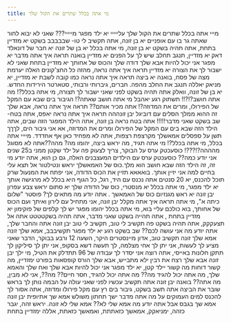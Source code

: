 ```yaml
---  
title: מי אתה בכלל שתרים את הקול שלך
---  
```

מייי אתה בכלל שתרים את הקול שלך עלייייי יא ילד מפגר מייייי??? שאני לא יבוא לחור שאתה גר בו עם אופניים יא בן זונה, אתה תקשיב לי טו- שבבבבב בשקט יא מזדיין בתחת, אתה תהיה בשקט יא בן זונה, מי אתה בכלל יא בן של זונה יא חבר של דונאלד דאק יא מזדיין, תנגב תחלב שיש לך על הפנים יא מזדיין בואנה תראה איך אתה מדבר יא מפגר אני יכול להיות אבא שלך דודה שלך והכוס של אחותך יא מזדיין בתחת שאני לא ישבור לך את הצורה יא מזדיין תראה איך אתה נראה, מהזה כל החצ'קונים האלה יערמת מצה של פסח, בואנה יא ביצה תראה איך אתה נראה כמו קובה לשבת יא מזדיין, יא מניאק יאללה תנגב את החלב מהפה. חברים, גיברותי ורבותי, סטארטר הירידות החדש. יא בן של זונה, וואלק אתה תהיה בשקט לפני שאני ישבור לך תצורה, מי אתה בכלל?! מה אתה חושב?!?!! תשתוק רגע יאהבל מי אתה חושב שאתה?! הגיבור בים שבא עם המקל של הפירולו, ומרים את המדוזה?! אתה מכיר אותם?? תראה איך אתה נראה, אבא שלך זה ההוא ממלך הסלים עם דוביגל יבן זונההה תראה איך אתה נראה יאפס, אתה בטח- שב בשקט שאני מדבר!!!!! אתה בטח נראה בן זונה, אתה הילד המפגר הזה שבים, אתה הילד הזה שבא בים עם המקל של הפירולו ומרים את המדוזה, אא אני גיבור הים, לךךך תשן על ספסלים אמאשלך מקרצפת רצפות, אתה לא מפחיד כאן אף אחדדד. מיייי אתה בכלל, מי אתה בכלל?! מי אתה תגיד, מה יראש ביצה, יהומו מה? מהה??אתה לא מסוגל מהההה?!???! כוסעכטק ערס על הבוקר, צריך לצעוק פה על ילד שקטן ממני ב25 שנים אני יודע כמה?? כוסעכטק ערס עם הילדים המעצבנים האלה, גם כן הוא, אתה יודע מי זה, זה הילד הזה שבא חושב הוא מלך.כוס של האמאשלך יראש ונטילטור אל תצא עלי בחיים למה אני יזיין אותך. בואאאא תזיין את הכוס הדודה, אני יפתח את המנעול שרק תוכל להכנס, יא 20 סנטים אתה נכנס עם היד, רגל, כל הגוף היא בכלל לא מרגישה אותך יא ילד מפגר, מי אתה בכלל יא מנסטרי, כוס של הדודה שלך יא סתום יראש צבע עפרון יבן זונה יא ראש מגנזיום כוס של האמאשך . אתה יודע מה מתאים לך? פוסטר "שלום כיתה א", מי אתה תראה איך אתה מקלל יבן זונה, אני מתחיל עם לירון ואיתך ועם הכוס של אחותך, בוא כולכם עליי בוא, מי אתה בכלל יהומו מפגר יש לך קלפים של פוקימון יא מזדיין בתחת , אתה תהייה בשקט שאני מדבר, אתה תהיה בשקטטטט אתה אל תצעקקק, אתה תהיה בשקט פה תקשיב לי טוב, תקשיב לי טוב יבן זונה אתה והחבר שלך, אתה יודע מה אני עושה לכם?? שב בשקט רגע יא ילד מפגר תקשיבבב, אמא שלך זונה אמא שלך זונה תקשיב טוב, אדון מיינסטרים היקר, השעה 12 ורבע בבוקר, הדבר שאני מציע לך לעשות, אני יתן לך אחי מצלמה, לך תעשה דשא בסקופ, אני יתן לך סיליקון לך תתקן חלונות באייסי, אתה רוצה אני יסדר לך עבודה של 96 תתדלק את הטיל, מי ילך יבן זונה אבא שלך רצח את רבין ילא מתבייש, אבא שלך הורס קופסאות בפורט ימזדיין, מה קשור דוחות מה קשור יילד קטן, יא ילד מפגר אני יכול להיות אבא שלך ואח שלך והאמא שלך, מה אתה יכול להגיד מה?? מה אתה יכול להגיד, חסר חיים?? מה??, אני לא מבין, מה אתה?? בואנה יבן זונה אתה תקשיב עכשיו לפני שאני עולה על הבמה נותן לך בראש שובר את הביצה אתה תשב בשקט, גיבור בים רץ עם מקל פירולו ומדוזה, אתה אסור לך להכנס למים העמוקים על מה אתה מדבר ישך תחתון משולש אמא שך אתיופית יבן זונה אמא שך בגבס אבל אתה יודע מה אמא שלי לא?? אמא שלי לא זונה. יראש זהה, יגבר כזהה, ימניאקק, אמאשך כזאתתת, ואמאשך כזאתת, אללה ימזדיין בתחת
